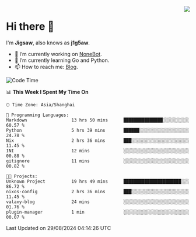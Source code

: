 <a href="#">
  <img align="right" src="https://github-readme-stats.vercel.app/api?username=j1g5awi&count_private=true&show_icons=true&title_color=80070B&text_color=B3B3B3&bg_color=212121&icon_color=80070B" />
</a>

# Hi there 👋

I'm **Jigsaw**, also knows as **j1g5aw**.

- 🔭 I’m currently working on [NoneBot](https://github.com/nonebot).
- 🌱 I’m currently learning Go and Python.
- 📫 How to reach me: [Blog](https://blog.maddestroyer.xyz/).

<!--START_SECTION:waka-->
![Code Time](http://img.shields.io/badge/Code%20Time-1%2C686%20hrs%201%20min-blue)

📊 **This Week I Spent My Time On** 

```text
🕑︎ Time Zone: Asia/Shanghai

💬 Programming Languages: 
Markdown                 13 hrs 50 mins      ███████████████░░░░░░░░░░   60.57 % 
Python                   5 hrs 39 mins       ██████░░░░░░░░░░░░░░░░░░░   24.78 % 
Nix                      2 hrs 36 mins       ███░░░░░░░░░░░░░░░░░░░░░░   11.45 % 
INI                      12 mins             ░░░░░░░░░░░░░░░░░░░░░░░░░   00.88 % 
gitignore                11 mins             ░░░░░░░░░░░░░░░░░░░░░░░░░   00.82 % 

🐱‍💻 Projects: 
Unknown Project          19 hrs 49 mins      ██████████████████████░░░   86.72 % 
nixos-config             2 hrs 36 mins       ███░░░░░░░░░░░░░░░░░░░░░░   11.45 % 
valaxy-blog              24 mins             ░░░░░░░░░░░░░░░░░░░░░░░░░   01.76 % 
plugin-manager           1 min               ░░░░░░░░░░░░░░░░░░░░░░░░░   00.07 % 
```


 Last Updated on 29/08/2024 04:14:26 UTC
<!--END_SECTION:waka-->
